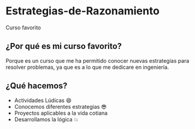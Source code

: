 # Estrategias-de-Razonamiento
 Curso favorito

 ## ¿Por qué es mi curso favorito?

 Porque es un curso que me ha permitido conocer nuevas estrategias para resolver problemas, ya que es a lo que me dedicare en ingeniería. 

 ## ¿Qué hacemos?

 * Actividades Lúdicas :smile:
 * Conocemos diferentes estrategias :sunglasses:
 * Proyectos aplicables a la vida cotiana
 * Desarrollamos la lógica :boom: